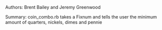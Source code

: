 Authors: Brent Bailey and Jeremy Greenwood

Summary: coin_combo.rb takes a Fixnum and tells the user the minimum amount of quarters, nickels, dimes and pennie